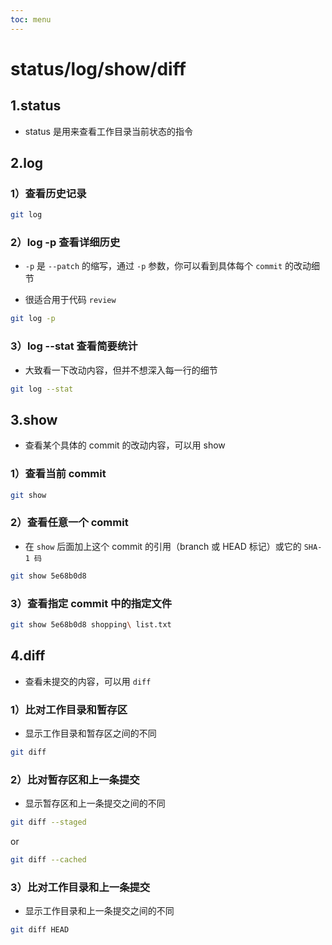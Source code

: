 ```yaml
---
toc: menu
---
```


# status/log/show/diff

## 1.status

- status 是用来查看工作目录当前状态的指令

## 2.log

### 1）查看历史记录

```bash
git log
```

### 2）log -p 查看详细历史

- `-p` 是 `--patch` 的缩写，通过 `-p` 参数，你可以看到具体每个 `commit` 的改动细节

- 很适合用于代码 `review`

```bash
git log -p
```

### 3）log --stat 查看简要统计

- 大致看一下改动内容，但并不想深入每一行的细节

```bash
git log --stat
```

## 3.show

- 查看某个具体的 commit 的改动内容，可以用 show

### 1）查看当前 commit

```bash
git show
```

### 2）查看任意一个 commit

- 在 `show` 后面加上这个 commit 的引用（branch 或 HEAD 标记）或它的 `SHA-1 码`

```bash
git show 5e68b0d8
```

### 3）查看指定 commit 中的指定文件

```bash
git show 5e68b0d8 shopping\ list.txt
```

## 4.diff

- 查看未提交的内容，可以用 `diff`

### 1）比对工作目录和暂存区

- 显示工作目录和暂存区之间的不同

```bash
git diff
```

### 2）比对暂存区和上一条提交

- 显示暂存区和上一条提交之间的不同

```bash
git diff --staged
```

or

```bash
git diff --cached
```

### 3）比对工作目录和上一条提交

- 显示工作目录和上一条提交之间的不同

```bash
git diff HEAD
```
